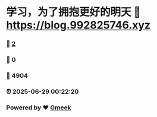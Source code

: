 # 学习，为了拥抱更好的明天 :link: https://blog.992825746.xyz 
### :page_facing_up: [2](https://blog.992825746.xyz/tag.html) 
### :speech_balloon: 0 
### :hibiscus: 4904 
### :alarm_clock: 2025-06-29 00:22:20 
### Powered by :heart: [Gmeek](https://github.com/Meekdai/Gmeek)
